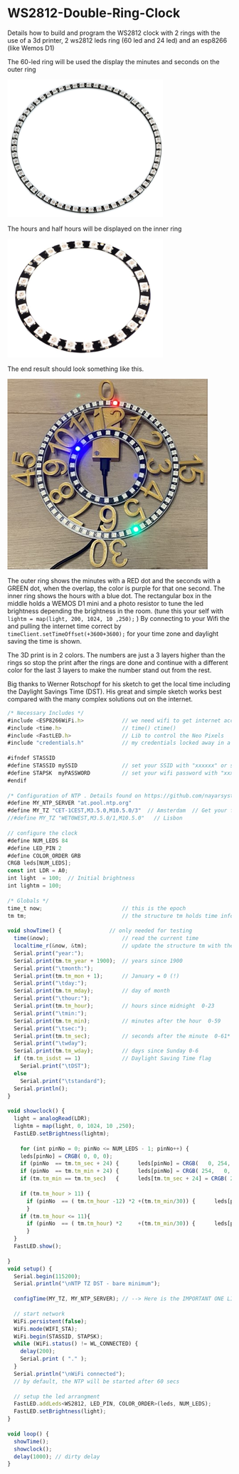# WS2812-Double-Ring-Clock
Details how to build and program the WS2812 clock with 2 rings with the use of a 3d printer, 2 ws2812 leds ring (60 led and 24 led) and an esp8266 (like Wemos D1)

The 60-led ring will be used the display the minutes and seconds on the outer ring

![60-Led RIng](https://github.com/Roukie686868/WS2812-Double-Ring-Clock/blob/main/Pictures/WS2812%20Ring60%20small.png)

The hours and half hours will be displayed on the inner ring

![24-Led RIng](https://github.com/Roukie686868/WS2812-Double-Ring-Clock/blob/main/Pictures/WS2812%20Ring24%20small.png)

The end result should look something like this.

![Working clock](https://github.com/Roukie686868/WS2812-Double-Ring-Clock/blob/main/Pictures/60Led%20Clock%20(Custom).jpg)

The outer ring shows the minutes with a RED dot and the seconds with a GREEN dot, when the overlap, the color is purple for that one second. The inner ring shows the hours with a blue dot.
The rectangular box in the middle holds a WEMOS D1 mini and a photo resistor to tune the led brightness depending the brightness in the room. (tune this your self with ```lightm = map(light, 200, 1024, 10 ,250);``` )
By connecting to your Wifi the and pulling the internet time correct by ```timeClient.setTimeOffset(+3600+3600);``` for your time zone and daylight saving the time is shown.

The 3D print is in 2 colors. The numbers are just a 3 layers higher than the rings so stop the print after the rings are done and continue with a different color for the last 3 layers to make the number stand out from the rest.

Big thanks to Werner Rotschopf for his sketch to get the local time including the Daylight Savings Time (DST). His great and simple sketch works best compared with the many complex solutions out on the internet.

```javascript {.line-numbers}
/* Necessary Includes */
#include <ESP8266WiFi.h>            // we need wifi to get internet access
#include <time.h>                   // time() ctime()
#include <FastLED.h>                // Lib to control the Neo Pixels
#include "credentials.h"            // my credentials locked away in a different file

#ifndef STASSID
#define STASSID mySSID              // set your SSID with "xxxxxx" or store them in the credintials.h file
#define STAPSK  myPASSWORD          // set your wifi password with "xxxxxxx" or store them in the credintials.h file
#endif

/* Configuration of NTP . Details found on https://github.com/nayarsystems/posix_tz_db/blob/master/zones.csv */
#define MY_NTP_SERVER "at.pool.ntp.org"           
#define MY_TZ "CET-1CEST,M3.5.0,M10.5.0/3"  // Amsterdam  // Get your from the github page
//#define MY_TZ "WET0WEST,M3.5.0/1,M10.5.0"   // Lisbon

// configure the clock
#define NUM_LEDS 84
#define LED_PIN 2
#define COLOR_ORDER GRB
CRGB leds[NUM_LEDS];
const int LDR = A0;
int light  = 100;  // Initial brightness
int lightm = 100;

/* Globals */
time_t now;                         // this is the epoch
tm tm;                              // the structure tm holds time information in a more convenient way

void showTime() {               // only needed for testing
  time(&now);                       // read the current time
  localtime_r(&now, &tm);           // update the structure tm with the current time
  Serial.print("year:");
  Serial.print(tm.tm_year + 1900);  // years since 1900
  Serial.print("\tmonth:");
  Serial.print(tm.tm_mon + 1);      // January = 0 (!)
  Serial.print("\tday:");
  Serial.print(tm.tm_mday);         // day of month
  Serial.print("\thour:");
  Serial.print(tm.tm_hour);         // hours since midnight  0-23
  Serial.print("\tmin:");
  Serial.print(tm.tm_min);          // minutes after the hour  0-59
  Serial.print("\tsec:");
  Serial.print(tm.tm_sec);          // seconds after the minute  0-61*
  Serial.print("\twday");
  Serial.print(tm.tm_wday);         // days since Sunday 0-6
  if (tm.tm_isdst == 1)             // Daylight Saving Time flag
    Serial.print("\tDST");
  else
    Serial.print("\tstandard");
  Serial.println();
}

void showclock() {
  light = analogRead(LDR);
  lightm = map(light, 0, 1024, 10 ,250);
  FastLED.setBrightness(lightm);

    for (int pinNo = 0; pinNo <= NUM_LEDS - 1; pinNo++) {
    leds[pinNo] = CRGB( 0, 0, 0);
    if (pinNo  == tm.tm_sec + 24) {      leds[pinNo] = CRGB(   0, 254,   0);  }
    if (pinNo  == tm.tm_min + 24) {      leds[pinNo] = CRGB( 254,   0,   0);  }
    if (tm.tm_min == tm.tm_sec)   {      leds[tm.tm_sec + 24] = CRGB( 254 ,  0, 254); }
    
    if (tm.tm_hour > 11) {
      if (pinNo  == ( tm.tm_hour -12) *2 +(tm.tm_min/30)) {      leds[pinNo] = CRGB(   0,   0, 254);  }
      }
    if (tm.tm_hour <= 11){
      if (pinNo  == ( tm.tm_hour) *2     +(tm.tm_min/30)) {      leds[pinNo] = CRGB(   0,   0, 254);  }
      }
  }
  FastLED.show();

}
void setup() {
  Serial.begin(115200);
  Serial.println("\nNTP TZ DST - bare minimum");

  configTime(MY_TZ, MY_NTP_SERVER); // --> Here is the IMPORTANT ONE LINER needed in your sketch!

  // start network
  WiFi.persistent(false);
  WiFi.mode(WIFI_STA);
  WiFi.begin(STASSID, STAPSK);
  while (WiFi.status() != WL_CONNECTED) {
    delay(200);
    Serial.print ( "." );
  }
  Serial.println("\nWiFi connected");
  // by default, the NTP will be started after 60 secs

  // setup the led arrangment
  FastLED.addLeds<WS2812, LED_PIN, COLOR_ORDER>(leds, NUM_LEDS);
  FastLED.setBrightness(light);
}

void loop() {
  showTime();
  showclock();
  delay(1000); // dirty delay
}
```
